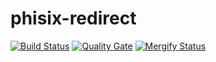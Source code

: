 # phisix-redirect
[![Build Status](https://travis-ci.com/phisix-org/phisix-redirect.svg?branch=master)](https://travis-ci.com/phisix-org/phisix-redirect)
[![Quality Gate](https://sonarcloud.io/api/project_badges/measure?project=com.googlecode.phisix.redirect%3Aphisix-redirect&metric=alert_status)](https://sonarcloud.io/dashboard?id=com.googlecode.phisix.redirect%3Aphisix-redirect)
[![Mergify Status](https://img.shields.io/endpoint.svg?url=https://gh.mergify.io/badges/phisix-org/phisix-redirect&style=flat)](https://mergify.io)
